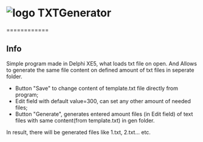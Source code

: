 # ![logo](http://snag.gy/PeDnh.jpg) TXTGenerator
============

## Info

Simple program made in Delphi XE5, what loads txt file on open. And Allows to generate the same file content on defined amount of txt files in seperate folder.

+ Button "Save" to change content of template.txt file directly from program;
+ Edit field with default value=300, can set any other amount of needed files;
+ Button "Generate", generates entered amount files (in Edit field) of text files with same content(from template.txt) in gen folder.

In result, there will be generated files like 1.txt, 2.txt... etc.
